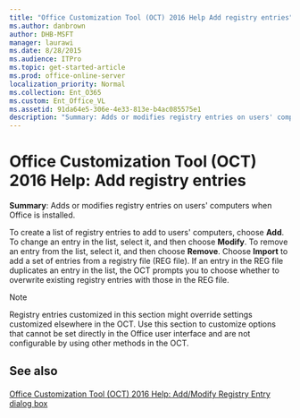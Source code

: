 ```yaml
---
title: "Office Customization Tool (OCT) 2016 Help Add registry entries"
ms.author: danbrown
author: DHB-MSFT
manager: laurawi
ms.date: 8/28/2015
ms.audience: ITPro
ms.topic: get-started-article
ms.prod: office-online-server
localization_priority: Normal
ms.collection: Ent_O365
ms.custom: Ent_Office_VL
ms.assetid: 91da64e5-306e-4e33-813e-b4ac085575e1
description: "Summary: Adds or modifies registry entries on users' computers when Office is installed."
---
```


# Office Customization Tool (OCT) 2016 Help: Add registry entries

 **Summary**: Adds or modifies registry entries on users' computers when Office is installed.
  
To create a list of registry entries to add to users' computers, choose **Add**. To change an entry in the list, select it, and then choose **Modify**. To remove an entry from the list, select it, and then choose **Remove**. Choose **Import** to add a set of entries from a registry file (REG file). If an entry in the REG file duplicates an entry in the list, the OCT prompts you to choose whether to overwrite existing registry entries with those in the REG file. 
  
> [!NOTE]
> Registry entries customized in this section might override settings customized elsewhere in the OCT. Use this section to customize options that cannot be set directly in the Office user interface and are not configurable by using other methods in the OCT. 
  
## See also

#### 

[Office Customization Tool (OCT) 2016 Help: Add/Modify Registry Entry dialog box](oct-2016-help-add-modify-registry-entry-dialog-box.md)

